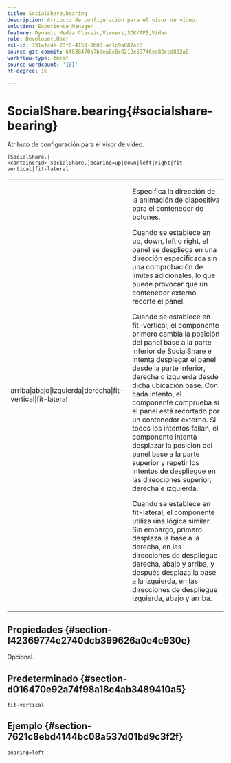 ```yaml
---
title: SocialShare.bearing
description: Atributo de configuración para el visor de vídeo.
solution: Experience Manager
feature: Dynamic Media Classic,Viewers,SDK/API,Video
role: Developer,User
exl-id: 391efc4e-23f6-4159-8b03-ad1c9a887ec3
source-git-commit: 6f838470a7bdea8e8c0219e59746ec82ecd802a8
workflow-type: tm+mt
source-wordcount: '181'
ht-degree: 1%

---
```


# SocialShare.bearing{#socialshare-bearing}

Atributo de configuración para el visor de vídeo.

`[SocialShare.|<containerId>_socialShare.]bearing=up|down|left|right|fit-vertical|fit-lateral`

<table id="table_C616483932C2482CA9794DDD7313FD7C"> 
 <tbody> 
  <tr> 
   <td colname="col1"> <p> <span class="codeph"> arriba|abajo|izquierda|derecha|fit-vertical|fit-lateral</span> </p> </td> 
   <td colname="col2"> <p> Especifica la dirección de la animación de diapositiva para el contenedor de botones. </p> <p> Cuando se establece en <span class="codeph"> up</span>, <span class="codeph"> down</span>, <span class="codeph"> left</span> o <span class="codeph"> right</span>, el panel se despliega en una dirección especificada sin una comprobación de límites adicionales, lo que puede provocar que un contenedor externo recorte el panel. </p> <p>Cuando se establece en <span class="codeph"> fit-vertical</span>, el componente primero cambia la posición del panel base a la parte inferior de SocialShare e intenta desplegar el panel desde la parte inferior, derecha o izquierda desde dicha ubicación base. Con cada intento, el componente comprueba si el panel está recortado por un contenedor externo. Si todos los intentos fallan, el componente intenta desplazar la posición del panel base a la parte superior y repetir los intentos de despliegue en las direcciones superior, derecha e izquierda. </p> <p>Cuando se establece en <span class="codeph"> fit-lateral</span>, el componente utiliza una lógica similar. Sin embargo, primero desplaza la base a la derecha, en las direcciones de despliegue derecha, abajo y arriba, y después desplaza la base a la izquierda, en las direcciones de despliegue izquierda, abajo y arriba. </p> </td> 
  </tr> 
 </tbody> 
</table>

## Propiedades {#section-f42369774e2740dcb399626a0e4e930e}

Opcional.

## Predeterminado {#section-d016470e92a74f98a18c4ab3489410a5}

`fit-vertical`

## Ejemplo {#section-7621c8ebd4144bc08a537d01bd9c3f2f}

```
bearing=left
```
